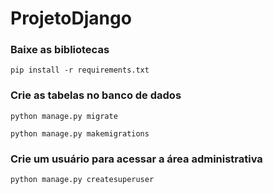 # ProjetoDjango

### Baixe as bibliotecas
```
pip install -r requirements.txt
```

### Crie as tabelas no banco de dados

```
python manage.py migrate

python manage.py makemigrations
```


### Crie um usuário para acessar a área administrativa

```
python manage.py createsuperuser
```
